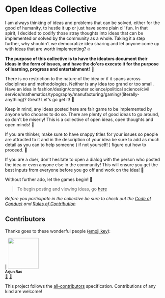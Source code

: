 # Open Ideas Collective

I am always thinking of ideas and problems that can be solved, either for the good of humanity, to hustle it up or just have some plain ol' fun. In that spirit, I decided to codify those stray thoughts into ideas that can be implemented or solved by the community as a whole. Taking it a step further, why shouldn't we democratize idea sharing and let anyone come up with ideas that are worth implementing? 🔥

**The purpose of this collective is to have the ideators document their ideas in the form of issues, and have the do'ers execute it for the purpose of learning, progress and entertainment!** 💪

There is no restriction to the nature of the idea or if it spans across disciplines and methodologies. Neither is any idea too grand or too small. Have an idea in fashion/design/computer science/political science/civil service/mathematics/typography/manufacturing/gaming/(literally-anything)? Great! Let's go get it! 🌈

Keep in mind, any ideas posted here are fair game to be implemented by anyone who chooses to do so. There are plenty of good ideas to go around, so don't be miserly! This is a collective of open ideas, open thoughts and open minds! 👐

If you are thinker, make sure to have snappy titles for your issues so people are attracted to it and in the description of your idea be sure to add as much detail as you can to help someone ( if not yourself! ) figure out how to proceed. 🤔

If you are a doer, don't hesitate to open a dialog with the person who posted the idea or even anyone else in the community! This will ensure you get the best inputs from everyone before you go off and work on the idea! 🙌

Without further ado, let the games begin! 🎳

> To begin posting and viewing ideas, go [here](https://github.com/arjunrao87/open-ideas-collective/issues)

*Before you participate in the collective be sure to check out the [Code of Conduct](CODE_OF_CONDUCT.md) and [Rules of Contribution](CONTRIBUTING.md)* 

## Contributors

Thanks goes to these wonderful people ([emoji key][emojis]):

<!-- ALL-CONTRIBUTORS-LIST:START - Do not remove or modify this section -->
<!-- prettier-ignore -->
| [<img src="https://avatars.githubusercontent.com/arjunrao87" width="100px;"/><br /><sub><b>Arjun Rao</b></sub>](www.arjunrao.co)<br />[🐛](https://github.com/arjunrao87/open-ideas-collective/issues?q=author%3A${arjunrao87} "Bug Reports") [📖](https://github.com/arjunrao87/open-ideas-collective/commits?author=arjunrao87 "Documentation")

This project follows the [all-contributors][all-contributors] specification.
Contributions of any kind are welcome!

[emojis]: https://github.com/kentcdodds/all-contributors#emoji-key
[all-contributors]: https://github.com/kentcdodds/all-contributors

